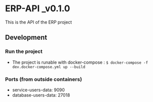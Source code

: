 # ERP-API _v0.1.0

This is the API of the ERP project

## Development

### Run the project
  - The project is runable with docker-compose : `$ docker-compose -f dev.docker-compose.yml up --build`

### Ports (from outside containers)
  - service-users-data: 9090
  - database-users-data: 27018

